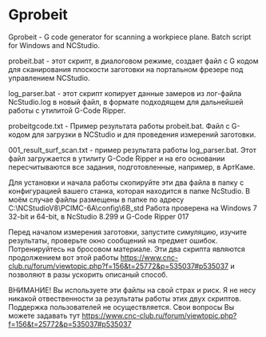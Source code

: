 # Gprobeit
Gprobeit -  G code generator for scanning a workpiece plane. Batch script for Windows and NCStudio.

probeit.bat - этот скрипт, в диалоговом режиме, создает файл с G кодом для сканирования плоскости заготовки
на портальном фрезере под управлением NCStudio.

log_parser.bat - этот скрипт копирует данные замеров из лог-файла NcStudio.log в новый файл, в формате подходящем для дальнейшей работы 
с утилитой G-Code Ripper.

probeitgcode.txt - Пример результата работы probeit.bat. Файл с G-кодом для загрузки в NCStudio и для проведения измерений заготовки.

001_result_surf_scan.txt - пример результата работы log_parser.bat.  Этот файл загружается в утилиту G-Code Ripper и на его основании
пересчитываются все задания, подготовленные, например, в АртКаме.

Для установки и начала работы скопируйте эти два файла в папку с конфигурацией вашего станка, которая находится в папке NcStudio.
В моём случае файлы размещены в папке по адресу C:\NCStudioV8\PCIMC-6A\config\6B_std
Работа проверена на Windows 7 32-bit и 64-bit, в NcStudio 8.299 и G-Code Ripper 017

Перед началом измерения заготовки, запустите симуляцию, изучите результаты, проверьте окно сообщений на предмет ошибок.
Потренируйтесь на бросовом материале. 
Эти два скрипта являются продолжением вот этой работы https://www.cnc-club.ru/forum/viewtopic.php?f=156&t=25772&p=535037#p535037
и позволяют в разы ускорить описаный способ.

ВНИМАНИЕ! Вы используете эти файлы на свой страх и риск. Я не несу никакой отвественности за результаты работы этих двух скриптов.
Поддержка пользователей не осуществляется. Свои вопросы Вы можете задавать тут https://www.cnc-club.ru/forum/viewtopic.php?f=156&t=25772&p=535037#p535037
